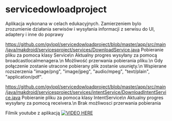 ﻿# servicedowloadproject

Aplikacja wykonana w celach edukacyjnych.
Zamierzeniem bylo zrozumienie działania serwisów i wysyłania informacji z serwisu do UI, adaptery i inne do poprawy

https://github.com/gylopl/servicedowloadproject/blob/master/app/src/main/java/makdroid/servicesproject/services/DownloadService.java
Pobieranie pliku za pomoca klasy Service\n
Aktualny progres wysyłany za pomocą broadcastlocalmenagera.\n
Możliwość przerwania pobierania pliku.\n
Gdy połączenie zostanie utracone pobierany plik zostanie usunięty.\n
Wspierane rozszerzenia "image/png", "image/jpeg", "audio/mpeg", "text/plain", "application/pdf".


https://github.com/gylopl/servicedowloadproject/blob/master/app/src/main/java/makdroid/servicesproject/services/intentService/DownloadIntentService.java
Pobieranie pliku za pomoca klasy IntentService\n
Aktualny progres wysyłany za pomocą receivera.\n
Brak możliwosci przerwania pobierania

Filmik youtube z aplikacją [![VIDEO HERE](https://img.youtube.com/vi/https://youtu.be/TqcKyR9u640/0.jpg)](https://www.youtube.com/watch?v=https://youtu.be/TqcKyR9u640)
